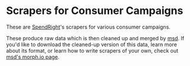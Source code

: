Scrapers for Consumer Campaigns
===============================

These are [SpendRight](http://spendright.org)'s scrapers for various consumer campaigns.

These produce raw data which is then cleaned up and merged by [msd](https://github.com/spendright/msd). If you'd like to download the cleaned-up version of this data, learn more about its format, or learn how to write scrapers of your own, check out [msd's morph.io page](https://morph.io/spendright/msd).

